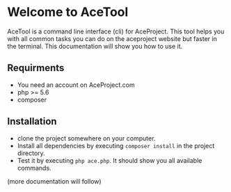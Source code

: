 # Welcome to AceTool

AceTool is a command line interface (cli) for AceProject.
This tool helps you with all common tasks you can do on the aceproject website but faster in the terminal. This documentation will show you how to use it.


## Requirments

- You need an account on AceProject.com
- php >= 5.6
- composer

## Installation
- clone the project somewhere on your computer.
- Install all dependencies by executing `composer install` in the project directory.
- Test it by executing `php ace.php`. It should show you all available commands.


(more documentation will follow)

